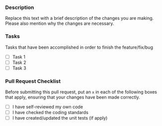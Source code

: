 ### Description
Replace this text with a brief description of the changes you are making. Please also mention why
the changes are necessary.

### Tasks
Tasks that have been accomplished in order to finish the feature/fix/bug

- [ ] Task 1
- [ ] Task 2
- [ ] Task 3

### Pull Request Checklist
Before submitting this pull request, put an `x` in each of the following boxes that apply,
ensuring that your changes have been made correctly.

- [ ] I have self-reviewed my own code
- [ ] I have checked the coding standards
- [ ] I have created/updated the unit tests (if apply)
